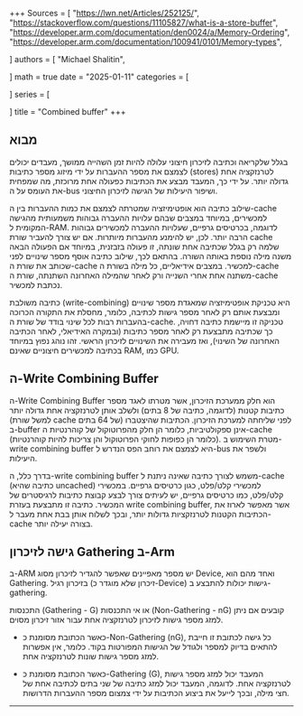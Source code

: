+++
Sources = [
"https://lwn.net/Articles/252125/",
"https://stackoverflow.com/questions/11105827/what-is-a-store-buffer",
"https://developer.arm.com/documentation/den0024/a/Memory-Ordering",
"https://developer.arm.com/documentation/100941/0101/Memory-types",

]
authors = [
"Michael Shalitin",

]
math = true
date = "2025-01-11"
categories = [

]
series = [

]
title = "Combined buffer"
+++

## מבוא

בגלל שלקריאה וכתיבה לזיכרון חיצוני עלולה להיות זמן השהייה ממושך, מעבדים יכולים לצמצם את מספר ההעברות על ידי מיזוג מספר כתיבות (stores) לטרנזקציה אחת גדולה יותר. על ידי כך, המעבד מבצע את הכתיבות כפעולה אחת מרוכזת, מה שמפחית את העומס על ה-bus ושיפור היעילות של הגישה לזיכרון החיצוני.

שילוב כתיבה הוא אופטימיזציה שמטרתה לצמצם את כמות ההעברות בין ה-cache למכשירים, במיוחד במצבים שבהם עלויות ההעברה גבוהות משמעותית מהגישה המקומית ל-RAM. לדוגמה, בכרטיסים גרפיים, שעלויות ההעברה למכשירים גבוהות הרבה יותר. לכן, יש להימנע מהעברות מיותרות. אם יש צורך להעביר שורת cache שלמה רק בגלל שכתיבה אחת שונתה, זו פעולה בזבזנית, במיוחד אם הפעולה הבאה משנה מילה נוספת באותה השורה. בהתאם לכך, שילוב כתיבה אוסף מספר שינויים לפני שכותב את שורת ה-cache למכשיר. במצבים אידיאליים, כל מילה בשורת ה-cache משתנה אחת אחרי השנייה ורק לאחר שהמילה האחרונה השתנתה, שורת ה-cache נכתבת למכשיר.

כתיבה משולבת (write-combining) היא טכניקת אופטימיזציה שמאגדת מספר שינויים ומבצעת אותם רק לאחר מספר גישות לכתיבה, כלומר, מחסלת את התקורה הכרוכה בהעברות רבות לכל שינוי בודד של שורת ה-cache. טכניקה זו מיישמת כתיבה דחויה, כך שכתיבה מתבצעת רק לאחר מספר כתיבות (ובמקרה האידיאלי, לאחר הכתיבה האחרונה של השינוי), ואז מעבירה את השינויים לזיכרון הראשי. זהו נוהג נפוץ במיוחד בכתיבה למכשירים חיצוניים שאינם RAM, כמו GPU.


## ה-Write Combining Buffer
ה-Write Combining Buffer הוא חלק ממערכת הזיכרון, אשר מטרתו לאגד מספר כתיבות קטנות (לדוגמה, כתיבה של 8 בתים) ולשלב אותן לטרנזקציה אחת גדולה יותר (למשל שורת cache של 64 בתים) לפני שליחתה למערכת הזיכרון. הכתיבות שהיצטברו ב-buffer אינן ספקולטיביות, כלומר הן חלק מהפרוטוקול של קוהרנטיות ה-cache (כלומר הן כפופות לחוקי הפרוטוקול והן צריכות להיות קוהרנטיות). מטרת השימוש ב-write combining buffer היא לצמצם את רוחב הפס הנדרש ל-bus ולשפר את היעילות.

בדרך כלל, ה-write combining buffer משמש לצורך כתיבה שאינה ניתנת ל-cache (כתיבה שהיא uncached) למכשירי קלט/פלט, כגון כרטיסים גרפיים. במכשירי קלט/פלט, כמו כרטיסים גרפיים, יש לעיתים צורך לבצע קבוצת כתיבות לרגיסטרים של המכשיר. כתיבה זו מתבצעת בעזרת write combining buffer, אשר מאפשר לארוז את הכתיבות הקטנות לטרנזקציות גדולות יותר, ובכך לשלוח אותן בבת אחת מעבר ל-cache בצורה יעילה יותר.


## גישה לזיכרון Gathering ב-Arm


ב-ARM יש מספר מאפיינים שאפשר להגדיר לזיכרון מסוג Device, ואחד מהם הוא Gathering.
בזיכרון רגיל (זיכרון שלא מוגדר כ-Device) גישות יכולות להתבצע ב-gathering.

התכנסות (Gathering - G) או אי התכנסות (Non-Gathering - nG) קובעים אם ניתן למזג מספר גישות לזיכרון לטרנזקציה אחת עבור אזור זיכרון מסוים.

- כאשר הכתובת מסומנת כ-Non-Gathering (nG), כל גישה לכתובת זו חייבת להתאים בדיוק למספר ולגודל של הגישות המפורטות בקוד. כלומר, אין אפשרות למזג מספר גישות שונות לטרנזקציה אחת.
    
- כאשר הכתובת מסומנת כ-Gathering (G), המעבד יכול למזג מספר גישות לטרנזקציה אחת. לדוגמה, המעבד יכול למזג כתיבה של שני בתים לכתיבה אחת של חצי מילה, ובכך לייעל את ביצוע הכתיבות על ידי צמצום מספר ההעברות הדרושות.



---
